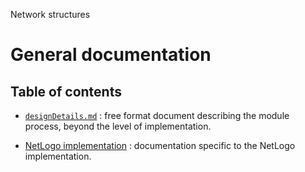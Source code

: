 Network structures
# General documentation
## Table of contents

- [`designDetails.md`](designDetails.md) : free format document describing the module process, beyond the level of implementation.

- [NetLogo implementation](../netlogo_implementation/documentation/tableOfContents.md) : documentation specific to the NetLogo implementation.
